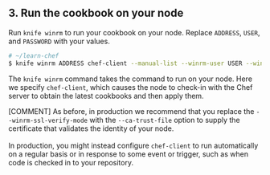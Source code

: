 ## 3. Run the cookbook on your node

Run `knife winrm` to run your cookbook on your node. Replace <code class="placeholder">ADDRESS</code>, <code class="placeholder">USER</code>, and <code class="placeholder">PASSWORD</code> with your values.

```bash
# ~/learn-chef
$ knife winrm ADDRESS chef-client --manual-list --winrm-user USER --winrm-password 'PASSWORD' --winrm-transport ssl --winrm-ssl-verify-mode verify_none 
```

The `knife winrm` command takes the command to run on your node. Here we specify `chef-client`, which causes the node to check-in with the Chef server to obtain the latest cookbooks and then apply them.

[COMMENT] As before, in production we recommend that you replace the  `--winrm-ssl-verify-mode` with the `--ca-trust-file` option to supply the certificate that validates the identity of your node.<br><br>In production, you might instead configure `chef-client` to run automatically on a regular basis or in response to some event or trigger, such as when code is checked in to your repository.